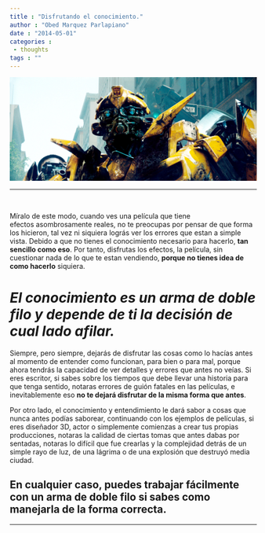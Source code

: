 ```yaml
---
title : "Disfrutando el conocimiento."
author : "Obed Marquez Parlapiano"
date : "2014-05-01"
categories : 
 - thoughts
tags : ""
---
```


[![Transformers-Movie-transformers-71312_1920_806](../images/transformers-movie-transformers-71312_1920_8063.jpg)](https://obedparla.com/wp-content/uploads/2014/05/transformers-movie-transformers-71312_1920_8063.jpg)

* * *

 

Míralo de este modo, cuando ves una película que tiene efectos asombrosamente reales, no te preocupas por pensar de que forma los hicieron, tal vez ni siquiera lográs ver los errores que estan a simple vista. Debido a que no tienes el conocimiento necesario para hacerlo, **tan sencillo como eso**. Por tanto, disfrutas los efectos, la película, sin cuestionar nada de lo que te estan vendiendo, **porque no tienes idea de como hacerlo** siquiera.

# _El conocimiento es un arma de doble filo_ _y depende de ti la decisión de cual lado afilar._

Siempre, pero siempre, dejarás de disfrutar las cosas como lo hacías antes al momento de entender como funcionan, para bien o para mal, porque ahora tendrás la capacidad de ver detalles y errores que antes no veías. Si eres escritor, si sabes sobre los tiempos que debe llevar una historia para que tenga sentido, notaras errores de guión fatales en las películas, e inevitablemente eso **no te dejará disfrutar de la misma forma que antes**.

Por otro lado, el conocimiento y entendimiento le dará sabor a cosas que nunca antes podías saborear, continuando con los ejemplos de películas, si eres diseñador 3D, actor o simplemente comienzas a crear tus propias producciones, notaras la calidad de ciertas tomas que antes dabas por sentadas, notaras lo difícil que fue crearlas y la complejidad detrás de un simple rayo de luz, de una lágrima o de una explosión que destruyó media ciudad.

## En cualquier caso, puedes trabajar fácilmente con un arma de doble filo **si sabes como manejarla** de la forma correcta.

* * *
